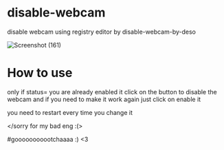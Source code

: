 # disable-webcam
disable webcam using registry editor by disable-webcam-by-deso

![Screenshot (161)](https://i.ibb.co/rGVx62S/Screenshot-402.png)

# How to use

only if status= you are already enabled it
click on the button to disable the webcam
and if you need to make it work again just click on enable it

you need to restart every time you change it

</sorry for my bad eng :(>

#gooooooooootchaaaa :) <3



